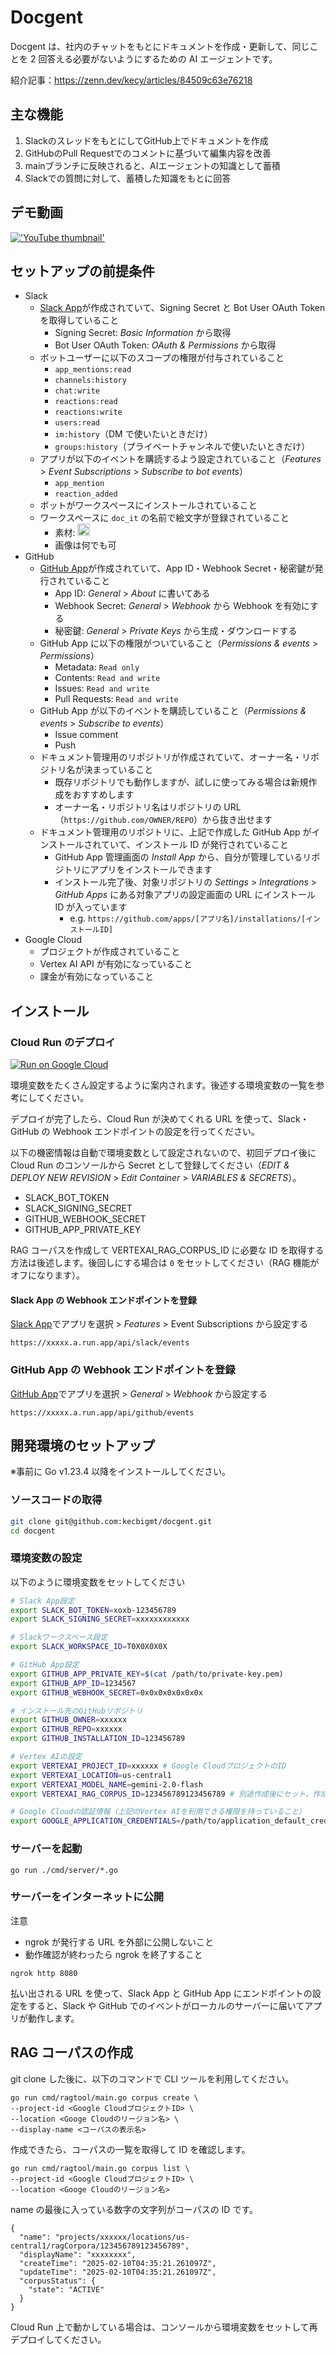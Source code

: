 # Docgent

Docgent は、社内のチャットをもとにドキュメントを作成・更新して、同じことを 2 回答える必要がないようにするための AI エージェントです。

紹介記事：https://zenn.dev/kecy/articles/84509c63e76218

## 主な機能

1. SlackのスレッドをもとにしてGitHub上でドキュメントを作成
2. GitHubのPull Requestでのコメントに基づいて編集内容を改善
3. mainブランチに反映されると、AIエージェントの知識として蓄積
4. Slackでの質問に対して、蓄積した知識をもとに回答

## デモ動画

[!['YouTube thumbnail'](https://img.youtube.com/vi/L7dzehHun18/maxres1.jpg)](https://www.youtube.com/watch?v=L7dzehHun18a "Demo video")

## セットアップの前提条件

- Slack
  - [Slack App](https://api.slack.com/apps)が作成されていて、Signing Secret と Bot User OAuth Token を取得していること
    - Signing Secret: _Basic Information_ から取得
    - Bot User OAuth Token: _OAuth & Permissions_ から取得
  - ボットユーザーに以下のスコープの権限が付与されていること
    - `app_mentions:read`
    - `channels:history`
    - `chat:write`
    - `reactions:read`
    - `reactions:write`
    - `users:read`
    - `im:history`（DM で使いたいときだけ）
    - `groups:history`（プライベートチャンネルで使いたいときだけ）
  - アプリが以下のイベントを購読するよう設定されていること（_Features_ > _Event Subscriptions_ > _Subscribe to bot events_）
    - `app_mention`
    - `reaction_added`
  - ボットがワークスペースにインストールされていること
  - ワークスペースに `doc_it` の名前で絵文字が登録されていること
    - 素材: <img src="doc_it.png" width="20">
    - 画像は何でも可
- GitHub
  - [GitHub App](https://github.com/settings/apps)が作成されていて、App ID・Webhook Secret・秘密鍵が発行されていること
    - App ID: _General_ > _About_ に書いてある
    - Webhook Secret: _General_ > _Webhook_ から Webhook を有効にする
    - 秘密鍵: _General_ > _Private Keys_ から生成・ダウンロードする
  - GitHub App に以下の権限がついていること（_Permissions & events_ > _Permissions_）
    - Metadata: `Read only`
    - Contents: `Read and write`
    - Issues: `Read and write`
    - Pull Requests: `Read and write`
  - GitHub App が以下のイベントを購読していること（_Permissions & events_ > _Subscribe to events_）
    - Issue comment
    - Push
  - ドキュメント管理用のリポジトリが作成されていて、オーナー名・リポジトリ名が決まっていること
    - 既存リポジトリでも動作しますが、試しに使ってみる場合は新規作成をおすすめします
    - オーナー名・リポジトリ名はリポジトリの URL（`https://github.com/OWNER/REPO`）から抜き出せます
  - ドキュメント管理用のリポジトリに、上記で作成した GitHub App がインストールされていて、インストール ID が発行されていること
    - GitHub App 管理画面の _Install App_ から、自分が管理しているリポジトリにアプリをインストールできます
    - インストール完了後、対象リポジトリの _Settings_ > _Integrations_ > _GitHub Apps_ にある対象アプリの設定画面の URL にインストール ID が入っています
      - e.g. `https://github.com/apps/[アプリ名]/installations/[インストールID]`
- Google Cloud
  - プロジェクトが作成されていること
  - Vertex AI API が有効になっていること
  - 課金が有効になっていること

## インストール

### Cloud Run のデプロイ

[![Run on Google Cloud](https://storage.googleapis.com/cloudrun/button.svg)](https://console.cloud.google.com/cloudshell/editor?shellonly=true&cloudshell_image=gcr.io/cloudrun/button&cloudshell_git_repo=https%3A%2F%2Fgithub.com%2Fkecbigmt%2Fdocgent)

環境変数をたくさん設定するように案内されます。後述する環境変数の一覧を参考にしてください。

デプロイが完了したら、Cloud Run が決めてくれる URL を使って、Slack・GitHub の Webhook エンドポイントの設定を行ってください。

以下の機密情報は自動で環境変数として設定されないので、初回デプロイ後に Cloud Run のコンソールから Secret として登録してください（_EDIT & DEPLOY NEW REVISION_ > _Edit Container_ > _VARIABLES & SECRETS_）。

- SLACK_BOT_TOKEN
- SLACK_SIGNING_SECRET
- GITHUB_WEBHOOK_SECRET
- GITHUB_APP_PRIVATE_KEY

RAG コーパスを作成して VERTEXAI_RAG_CORPUS_ID に必要な ID を取得する方法は後述します。後回しにする場合は `0` をセットしてください（RAG 機能がオフになります）。

#### Slack App の Webhook エンドポイントを登録

[Slack App](https://api.slack.com/apps)でアプリを選択 > _Features_ > Event Subscriptions から設定する

```
https://xxxxx.a.run.app/api/slack/events
```

### GitHub App の Webhook エンドポイントを登録

[GitHub App](https://github.com/settings/apps)でアプリを選択 > _General_ > _Webhook_ から設定する

```
https://xxxxx.a.run.app/api/github/events
```

## 開発環境のセットアップ

※事前に Go v1.23.4 以降をインストールしてください。

### ソースコードの取得

```sh
git clone git@github.com:kecbigmt/docgent.git
cd docgent
```

### 環境変数の設定

以下のように環境変数をセットしてください

```sh
# Slack App設定
export SLACK_BOT_TOKEN=xoxb-123456789
export SLACK_SIGNING_SECRET=xxxxxxxxxxxx

# Slackワークスペース設定
export SLACK_WORKSPACE_ID=T0X0X0X0X

# GitHub App設定
export GITHUB_APP_PRIVATE_KEY=$(cat /path/to/private-key.pem)
export GITHUB_APP_ID=1234567
export GITHUB_WEBHOOK_SECRET=0x0x0x0x0x0x0x

# インストール先のGitHubリポジトリ
export GITHUB_OWNER=xxxxxx
export GITHUB_REPO=xxxxxx
export GITHUB_INSTALLATION_ID=123456789

# Vertex AIの設定
export VERTEXAI_PROJECT_ID=xxxxxx # Google CloudプロジェクトのID
export VERTEXAI_LOCATION=us-central1
export VERTEXAI_MODEL_NAME=gemini-2.0-flash
export VERTEXAI_RAG_CORPUS_ID=123456789123456789 # 別途作成後にセット。作成するまでは記載しない

# Google Cloudの認証情報（上記のVertex AIを利用できる権限を持っていること）
export GOOGLE_APPLICATION_CREDENTIALS=/path/to/application_default_credentials.json
```

### サーバーを起動

```
go run ./cmd/server/*.go
```

### サーバーをインターネットに公開

注意

- ngrok が発行する URL を外部に公開しないこと
- 動作確認が終わったら ngrok を終了すること

```
ngrok http 8080
```

払い出される URL を使って、Slack App と GitHub App にエンドポイントの設定をすると、Slack や GitHub でのイベントがローカルのサーバーに届いてアプリが動作します。

## RAG コーパスの作成

git clone した後に、以下のコマンドで CLI ツールを利用してください。

```
go run cmd/ragtool/main.go corpus create \
--project-id <Google CloudプロジェクトID> \
--location <Googe Cloudのリージョン名> \
--display-name <コーパスの表示名>
```

作成できたら、コーパスの一覧を取得して ID を確認します。

```
go run cmd/ragtool/main.go corpus list \
--project-id <Google CloudプロジェクトID> \
--location <Googe Cloudのリージョン名>
```

name の最後に入っている数字の文字列がコーパスの ID です。

```
{
  "name": "projects/xxxxxx/locations/us-central1/ragCorpora/123456789123456789",
  "displayName": "xxxxxxxx",
  "createTime": "2025-02-10T04:35:21.261097Z",
  "updateTime": "2025-02-10T04:35:21.261097Z",
  "corpusStatus": {
    "state": "ACTIVE"
  }
}
```

Cloud Run 上で動かしている場合は、コンソールから環境変数をセットして再デプロイしてください。
